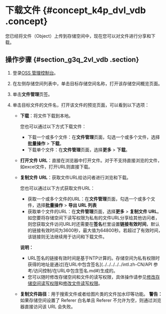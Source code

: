 # 下载文件 {#concept_k4p_dvl_vdb .concept}

您已经将文件（Object）上传到存储空间中，现在您可以对文件进行分享和下载。

## 操作步骤 {#section_g3q_2vl_vdb .section}

1.  登录[OSS 管理控制台](https://oss.console.aliyun.com/)。
2.  在左侧存储空间列表中，单击目标存储空间名称，打开该存储空间概览页面。
3.  单击**文件管理**页签。
4.  单击目标文件的文件名，打开该文件的预览页面，可以看到以下选项：

    -   **下载**：将文件下载到本地。

        您也可以通过以下方式下载文件：

        -   下载一个或多个文件：在**文件管理**页面，勾选一个或多个文件，选择**批量操作** \> **下载**。
        -   下载单个文件：在**文件管理**页面，选择**更多** \> **下载**。
    -   **打开文件 URL**：直接在浏览器中打开文件。对于不支持直接浏览的文件，如excel文件，打开URL则直接下载。
    -   **复制文件 URL**：获取文件URL给访问者进行浏览和下载。

        您也可以通过以下方式获取文件URL：

        -   获取一个或多个文件的URL：在**文件管理**页面，勾选一个或多个文件，选择**批量操作** \> **导出 URL 列表**
        -   获取单个文件的URL：在**文件管理**页面，选择**更多** \> **复制文件 URL**。
        如您要将存储空间下读写权限为私有的文件URL分享给其他访问者，则您获取文件访问URL时还需要在**签名**栏里设置**链接有效时间**，默认的链接有效时间为3600秒，最大值为64800秒。若超过了有效时间，该链接则无法继续用于访问和下载文件。

        **说明：** 

        -   URL签名的链接有效时间是基于NTP计算的。存储空间为私有权限时获得的地址是通过[在URL中包含签名](../../../../../intl.zh-CN/API 参考/访问控制/在URL中包含签名.md#)生成的。
        -   您可以随时修改存储空间和文件的读写权限，具体操作请参见[修改存储空间读写权限](intl.zh-CN/控制台用户指南/管理存储空间/修改存储空间读写权限.md#)和[修改文件读写权限](intl.zh-CN/控制台用户指南/管理文件/设置文件读写权限ACL.md#)。
    -   **复制文件路径**：用于搜索文件或者给图片类的文件加水印等功能。
    **警告：** 如果存储空间设置了 Referer 白名单且 Referer 不允许为空，则通过浏览器直接访问该 URL 会失败。


